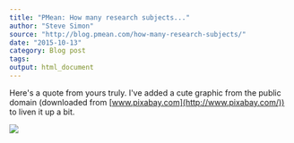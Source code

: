 ```yaml
---
title: "PMean: How many research subjects..."
author: "Steve Simon"
source: "http://blog.pmean.com/how-many-research-subjects/"
date: "2015-10-13"
category: Blog post
tags: 
output: html_document
---
```


Here's a quote from yours truly. I've added a cute graphic from the
public domain (downloaded from
[www.pixabay.com](http://www.pixabay.com/)) to liven it up a
bit.

<!---More--->

![](../../../web/images/how-many-research-subjects01.png)




